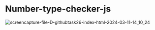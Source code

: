 # Number-type-checker-js
![screencapture-file-D-githubtask26-index-html-2024-03-11-14_10_24](https://github.com/kanji2001/Number-type-checker-js/assets/153625398/f8529206-4aa7-4e47-ac3c-ff2e79507fe6)
